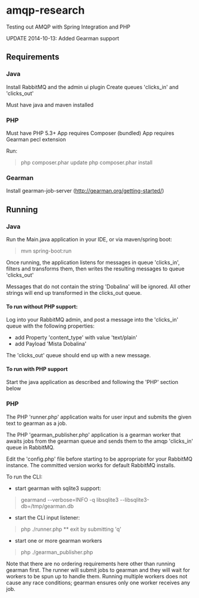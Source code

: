 amqp-research
=============

Testing out AMQP with Spring Integration and PHP

UPDATE 2014-10-13: Added Gearman support

## Requirements

### Java

Install RabbitMQ and the admin ui plugin
Create queues 'clicks_in' and 'clicks_out'

Must have java and maven installed

### PHP

Must have PHP 5.3+
App requires Composer (bundled)
App requires Gearman pecl extension

Run:
> php composer.phar update
> php composer.phar install

### Gearman

Install gearman-job-server (http://gearman.org/getting-started/)

## Running 

### Java

Run the Main.java application in your IDE, or via maven/spring boot:

> mvn spring-boot:run

Once running, the application listens for messages in queue 'clicks_in', filters and transforms them, then writes the resulting messages to queue 'clicks_out'

Messages that do not contain the string 'Dobalina' will be ignored. All other strings will end up transformed in the clicks_out queue.

#### To run without PHP support:
Log into your RabbitMQ admin, and post a message into the 'clicks_in' queue with the following properties:

* add Property 'content_type' with value 'text/plain'
* add Payload 'Mista Dobalina'

The 'clicks_out' queue should end up with a new message.

#### To run with PHP support

Start the java application as described and following the 'PHP' section below

### PHP

The PHP 'runner.php' application waits for user input and submits the given text to gearman as a job.

The PHP 'gearman_publisher.php' application is a gearman worker that awaits jobs from the gearman queue and sends them to the amqp 'clicks_in' queue in RabbitMQ.

Edit the 'config.php' file before starting to be appropriate for your RabbitMQ instance. The committed version works for default RabbitMQ installs.

To run the CLI:

* start gearman with sqlite3 support:
> gearmand --verbose=INFO -q libsqlite3 --libsqlite3-db=/tmp/gearman.db
* start the CLI input listener:
> php ./runner.php
** exit by submitting 'q'
* start one or more gearman workers
> php ./gearman_publisher.php

Note that there are no ordering requirements here other than running gearman first. The runner will submit jobs to gearman and they will wait for workers to be spun up to handle them. Running multiple workers does not cause any race conditions; gearman ensures only one worker receives any job.

